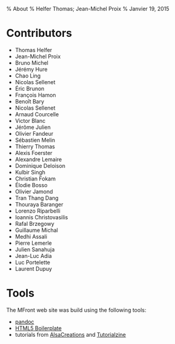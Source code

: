 % About
% Helfer Thomas; Jean-Michel Proix
% Janvier 19, 2015

# Contributors

- Thomas Helfer
- Jean-Michel Proix
- Bruno Michel
- Jérémy Hure
- Chao Ling
- Nicolas Sellenet
- Éric Brunon
- François Hamon
- Benoît Bary
- Nicolas Sellenet
- Arnaud Courcelle
- Victor Blanc
- Jérôme Julien
- Olivier Fandeur
- Sébastien Melin
- Thierry Thomas
- Alexis Foerster
- Alexandre Lemaire
- Dominique Deloison
- Kulbir Singh
- Christian Fokam
- Élodie Bosso
- Olivier Jamond
- Tran Thang Dang
- Thouraya Baranger
- Lorenzo Riparbelli
- Ioannis Christovasilis
- Rafal Brzegowy
- Guillaume Michal
- Medhi Assali
- Pierre Lemerle
- Julien Sanahuja
- Jean-Luc Adia
- Luc Portelette
- Laurent Dupuy

# Tools

The MFront web site was build using the following tools:

- [pandoc](http://johnmacfarlane.net/pandoc/index.html)
- [HTML5 Boilerplate](http://html5boilerplate.com)
- tutorials from [AlsaCreations](http://www.alsacreations.com) and
  [Tutorialzine](http://tutorialzine.com)

<!-- Local IspellDict: english -->


